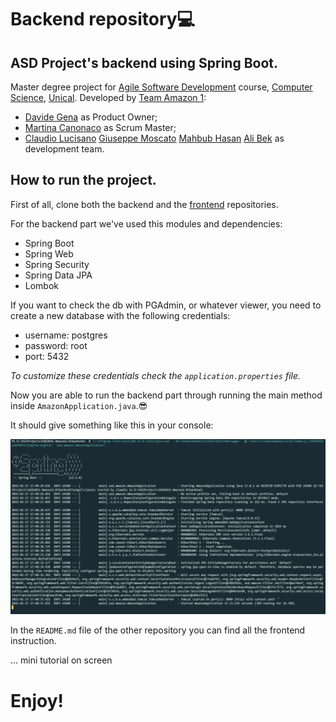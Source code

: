 # Backend repository💻
## ASD Project's backend using Spring Boot.
Master degree project for [Agile Software Development](https://sites.google.com/unical.it/inf-agile-software-development) course, [Computer Science](https://informatica.unical.it/home-page), [Unical](https://www.unical.it/portale/).
Developed by [Team Amazon 1](https://github.com/TeamAgileSoftwareDevelopmentUnical):
+ [Davide Gena](https://github.com/DavidG33k) as Product Owner;
+ [Martina Canonaco](https://github.com/MartinaCanonPh) as Scrum Master;
+ [Claudio Lucisano](https://github.com/Claudiocli) [Giuseppe Moscato](https://github.com/PeppeMoscato) [Mahbub Hasan](https://github.com/mahbub-hasan) [Ali Bek](https://github.com/BEK1) as development team.


## How to run the project.
First of all, clone both the backend and the [frontend](https://github.com/TeamAgileSoftwareDevelopmentUnical/frontend) repositories.

For the backend part we've used this modules and dependencies:
+ Spring Boot
+ Spring Web
+ Spring Security
+ Spring Data JPA
+ Lombok

If you want to check the db with PGAdmin, or whatever viewer, you need to create a new database with the following credentials:
+ username: postgres
+ password: root
+ port: 5432

_To customize these credentials check the `application.properties` file._

Now you are able to run the backend part through running the main method inside `AmazonApplication.java`.😎

It should give something like this in your console:

![screen](https://github.com/TeamAgileSoftwareDevelopmentUnical/backend/blob/master/Immagine%202022-01-27%20175713.png)

In the `README.md` file of the other repository you can find all the frontend instruction.

... mini tutorial on screen

# Enjoy!
